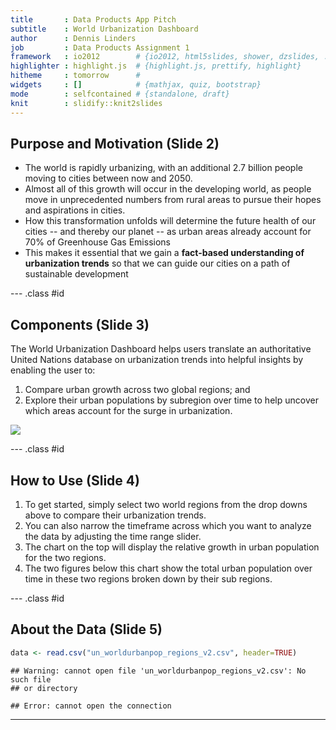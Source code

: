 ```yaml
---
title       : Data Products App Pitch
subtitle    : World Urbanization Dashboard
author      : Dennis Linders
job         : Data Products Assignment 1
framework   : io2012        # {io2012, html5slides, shower, dzslides, ...}
highlighter : highlight.js  # {highlight.js, prettify, highlight}
hitheme     : tomorrow      # 
widgets     : []            # {mathjax, quiz, bootstrap}
mode        : selfcontained # {standalone, draft}
knit        : slidify::knit2slides
---
```


## Purpose and Motivation (Slide 2)

 * The world is rapidly urbanizing, with an additional 2.7 billion people moving to cities between now and 2050.
 * Almost all of this growth will occur in the developing world, as people move in unprecedented numbers from rural areas to pursue their hopes and aspirations in cities.
 * How this transformation unfolds will determine the future health of our cities -- and thereby our planet -- as urban areas already account for 70% of Greenhouse Gas Emissions
 * This makes it essential that we gain a __fact-based understanding of urbanization trends__ so that we can guide our cities on a path of sustainable development

--- .class #id 

## Components (Slide 3)

The World Urbanization Dashboard helps users translate an authoritative United Nations database on urbanization trends into helpful insights by enabling the user to:

 1. Compare urban growth across two global regions; and 
 2. Explore their urban populations by subregion over time to help uncover which areas account for the surge in urbanization.

<img src="../assets/img/screenshot_markup.jpg" />


--- .class #id

## How to Use (Slide 4)

 1. To get started, simply select two world regions from the drop downs above to compare their urbanization trends. 
 2. You can also narrow the timeframe across which you want to analyze the data by adjusting the time range slider.
 3. The chart on the top will display the relative growth in urban population for the two regions. 
 4. The two figures below this chart show the total urban population over time in these two regions broken down by their sub regions.

--- .class #id

## About the Data (Slide 5)


```r
data <- read.csv("un_worldurbanpop_regions_v2.csv", header=TRUE)
```

```
## Warning: cannot open file 'un_worldurbanpop_regions_v2.csv': No such file
## or directory
```

```
## Error: cannot open the connection
```

---
